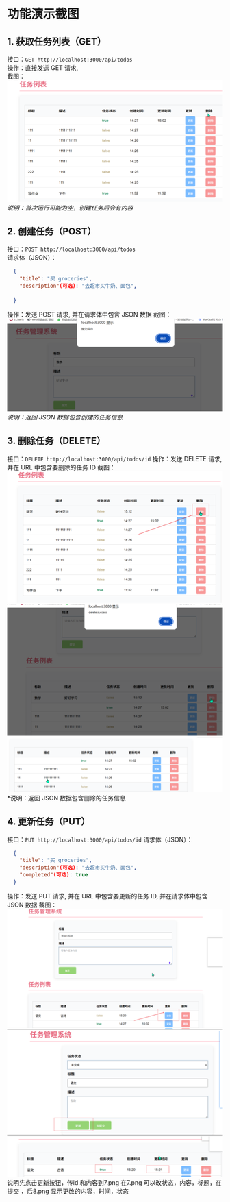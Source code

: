# 功能演示截图  
## 1. 获取任务列表（GET）  
接口：`GET http://localhost:3000/api/todos`  
操作：直接发送 GET 请求,  
截图：  
  ![GET 获取任务列表](./img/1.png)  
  *说明：首次运行可能为空，创建任务后会有内容*


## 2. 创建任务（POST）  
接口：`POST http://localhost:3000/api/todos`  
请求体（JSON）：  
```json
  {
    "title": "买 groceries",
    "description"(可选): "去超市买牛奶、面包",
   
  }
```
操作：发送 POST 请求, 并在请求体中包含 JSON 数据
截图：  
  ![POST 创建任务](./img/2.png)
  *说明：返回 JSON 数据包含创建的任务信息*
## 3. 删除任务（DELETE）
接口：`DELETE http://localhost:3000/api/todos/id`
操作：发送 DELETE 请求, 并在 URL 中包含要删除的任务 ID
截图：
  ![DELETE 删除任务](./img/3.png)
  ![DELETE 删除任务](./img/4.png)
  ![DELETE 删除任务](./img/5.png)
  *说明：返回 JSON 数据包含删除的任务信息
## 4. 更新任务（PUT）
接口：`PUT http://localhost:3000/api/todos/id`
请求体（JSON）：
```json
  {
    "title": "买 groceries",
    "description"(可选): "去超市买牛奶、面包",
    "completed"(可选): true
  }
```
操作：发送 PUT 请求, 并在 URL 中包含要更新的任务 ID, 并在请求体中包含 JSON 数据
截图：
  ![PUT 更新任务](./img/6.png)
  ![PUT 更新任务](./img/7.png)
  ![PUT 更新任务](./img/8.png)
  说明先点击更新按钮，传id 和内容到7.png 在7.png 可以改状态，内容，标题，在提交 ，后8.png 显示更改的内容，时间，状态
